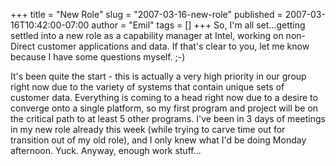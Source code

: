 +++
title = "New Role"
slug = "2007-03-16-new-role"
published = 2007-03-16T10:42:00-07:00
author = "Emil"
tags = []
+++
So, I'm all set...getting settled into a new role as a capability
manager at Intel, working on non-Direct customer applications and data.
If that's clear to you, let me know because I have some questions
myself. ;-)  
  
It's been quite the start - this is actually a very high priority in our
group right now due to the variety of systems that contain unique sets
of customer data. Everything is coming to a head right now due to a
desire to converge onto a single platform, so my first program and
project will be on the critical path to at least 5 other programs. I've
been in 3 days of meetings in my new role already this week (while
trying to carve time out for transition out of my old role), and I only
knew what I'd be doing Monday afternoon. Yuck. Anyway, enough work
stuff...

